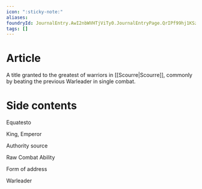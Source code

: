 ```yaml
---
icon: ":sticky-note:"
aliases: 
foundryId: JournalEntry.AwI2nbWVHTjViTy0.JournalEntryPage.QrIPf99hj1KSz57g
tags: []
---
```


# Article
A title granted to the greatest of warriors in [[Scourre|Scourre]], commonly by beating the previous Warleader in single combat.


# Side contents
Equatesto

King, Emperor

Authority source

Raw Combat Ability

Form of address

Warleader